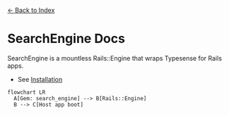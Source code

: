 [← Back to Index](./index.md)

# SearchEngine Docs

SearchEngine is a mountless Rails::Engine that wraps Typesense for Rails apps.

- See [Installation](./installation.md)

```mermaid
flowchart LR
  A[Gem: search_engine] --> B[Rails::Engine]
  B --> C[Host app boot]
```
